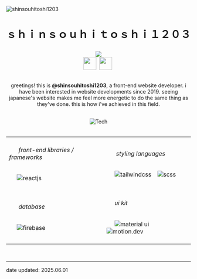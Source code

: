![shinsouhitoshi1203](https://github.com/user-attachments/assets/eae51f07-33e3-40a6-bae8-d31d556c1e52)

<h1> <p align="center">ｓｈｉｎｓｏｕｈｉｔｏｓｈｉ１２０３</p> </h1> 
<div align="center">
      <img src="https://github.com/user-attachments/assets/75c8e4cd-565f-479d-b914-2a8e2580d4e8" />
</div>


<div align="center"> 
      <a href="https://discord.com/users/1049182897678065737" title="discord@shinsouhitoshi.heroaca"><img src="https://github.com/user-attachments/assets/bf974e6f-ac63-4022-871b-f4fce7315d1a" height=35></a>&nbsp;
      <a href="mailto:houtarouhyouka.1203@outlook.co.th" title="houtarouhyouka.1203@outlook.co.th"><img src="https://github.com/user-attachments/assets/3d9e2283-edc3-44d8-80c4-352091d84b9a"  height=35></a>&nbsp;
<!--       <a href="https://shinsouhitoshi1203.github.io/zorogetlost" title="my.portfolio"><img src="https://github.com/user-attachments/assets/cac7979e-cbc6-4723-aade-07124f7b9459"  height=35></a>&nbsp; -->
</div>


<br />

<p align="center"> greetings! this is <b>@shinsouhitoshi1203</b>, a front-end website developer. i have been interested in website developments since 2019. seeing japanese's website makes me feel more energetic to do the same thing as they've done. this is how i've achieved in this field. </p>

<br />
<div align=center>
      <img src="https://github.com/user-attachments/assets/6e8674af-60eb-4ff1-a23d-fc9c91a8570c" alt="Tech" />
</div>
<br />


<table align="center">
      <tr>
          <td>
            <div>
              <h6>&nbsp;&nbsp;&nbsp;&nbsp;&nbsp;&nbsp;front-end libraries / frameworks&nbsp;&nbsp;&nbsp;&nbsp;&nbsp;&nbsp;</h6>
              &nbsp;&nbsp;&nbsp;&nbsp;
              <img src="https://github.com/user-attachments/assets/572a3d04-adb6-4f29-9c00-1f2dee8beed4"  title="reactjs"/>
                  &nbsp;&nbsp; &nbsp;&nbsp; 
                  <br><br>
            </div>
          </td>
          <td>
            <div>
              <h6>&nbsp;&nbsp;&nbsp;&nbsp;&nbsp;&nbsp;styling languages&nbsp;&nbsp;&nbsp;&nbsp;&nbsp;&nbsp;&nbsp;&nbsp;&nbsp;&nbsp;&nbsp;&nbsp;</h6>
              &nbsp;&nbsp;&nbsp;&nbsp; 
              <img  src="https://github.com/user-attachments/assets/208e1254-b18e-4917-9420-d1a19e050a67" title="tailwindcss"/>
              <span>&ensp;</span>
              <img  src="https://github.com/user-attachments/assets/67101d79-4289-495c-8377-2d5ab46dc6b7" title="scss"/>&nbsp;&nbsp; &nbsp;&nbsp;
              <br><br>
            </div>
          </td>
      </tr>
      <tr>
          <td>
            <div>
              <h6>&nbsp;&nbsp;&nbsp;&nbsp;&nbsp;&nbsp;database&nbsp;&nbsp;&nbsp;&nbsp;&nbsp;</h6>
              <span>&nbsp;&nbsp;&nbsp;&nbsp;</span>
              <img  src="https://github.com/user-attachments/assets/0f911748-8d91-4e9c-bc6c-c69151d8d993" title="firebase"/>
              <br><br>
            </div>
          </td>
          <td>
            <div>
              <h6>&nbsp;&nbsp;&nbsp;&nbsp;&nbsp;ui kit&nbsp;&nbsp;&nbsp;&nbsp;&nbsp;</h6>
              <span>&nbsp;&nbsp;&nbsp;&nbsp;</span>
              <img  src="https://github.com/user-attachments/assets/42cb2f15-7293-48e8-ba9e-3c06a89eb611" title="material ui"/>
              <span>&ensp;</span>
              <img  src="https://github.com/user-attachments/assets/be284790-b359-4162-a9d4-1b20d6bf9db8" title="motion.dev"/>&nbsp;&nbsp; &nbsp;&nbsp;
              <br><br>
            </div>
          </td>
      </tr>
     

</table>

<br>

<!-- <div align=center>
      <img height="65" src="https://github.com/user-attachments/assets/bfe0a5b1-2e40-4ca2-b30a-5a0071633986" />
</div>
<div align=center>
      <a href="https://gemini.zorogetlost.site/" title="gemini-clone"><img src="https://github.com/user-attachments/assets/1b641258-118d-4c85-afae-d36fc65096e5" height=125></a>
      <a href="https://project06.zorogetlost.site/" title="arif portfolio"><img src="https://github.com/user-attachments/assets/d14fc6de-97de-4b21-a4f5-c71992ac8480" height=124></a>
      <a href="https://store.zorogetlost.site/" title="grocery store"><img src="https://github.com/user-attachments/assets/bc77eef6-c175-47cd-b08a-ffd6ad42478f"  height=124></a>
      <a href="https://todos.zorogetlost.site/" title="todos-list"><img src="https://github.com/user-attachments/assets/06cf2507-4660-4d48-9974-1be5092ef33e"  height=125></a>
</div> -->
<div align=center>
      
      
</div>


-------------------------
date updated: 2025.06.01
